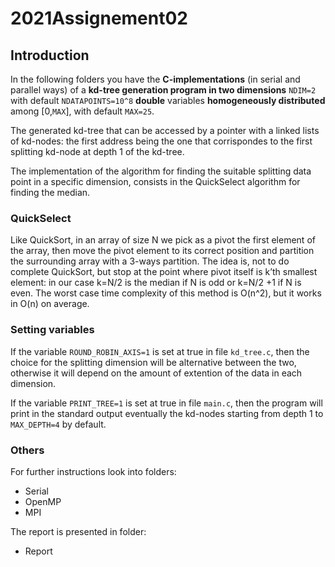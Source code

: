 # 2021Assignement02

## Introduction
In the following folders you have the **C-implementations** (in serial and parallel ways) of a **kd-tree generation program in two dimensions** `NDIM=2` with default `NDATAPOINTS=10^8` **double** variables **homogeneously distributed** among [0,`MAX`], with default `MAX=25`.

The generated kd-tree that can be accessed by a pointer with a linked lists of kd-nodes: the first address being the one that corrispondes to the first splitting kd-node at depth 1 of the kd-tree. 

The implementation of the algorithm for finding the suitable splitting data point in a specific dimension, consists in the QuickSelect algorithm for finding the median.

### QuickSelect

Like QuickSort, in an array of size N we pick as a pivot the first element of the array, then move the pivot element to its correct position and partition the surrounding array with a 3-ways partition.
The idea is, not to do complete QuickSort, but stop at the point where pivot itself is k’th smallest element: in our case k=N/2 is the median if N is odd or k=N/2 +1 if N is even. 
The worst case time complexity of this method is O(n^2), but it works in O(n) on average. 

### Setting variables

If the variable `ROUND_ROBIN_AXIS=1` is set at true in file `kd_tree.c`, then the choice for the splitting dimension will be alternative between the two, otherwise it will depend on the amount of extention of the data in each dimension.

If the variable `PRINT_TREE=1` is set at true in file `main.c`, then the program will print in the standard output eventually the kd-nodes starting from depth 1 to `MAX_DEPTH=4` by default.

### Others

For further instructions look into folders:

+ Serial
+ OpenMP
+ MPI

The report is presented in folder:

+ Report


